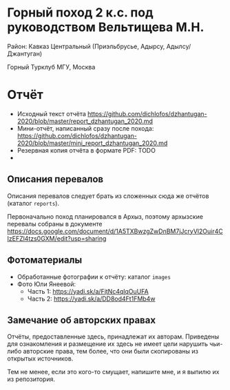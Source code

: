 # Горный поход 2 к.с. под руководством Вельтищева М.Н.

Район: Кавказ Центральный (Приэльбрусье, Адырсу, Адылсу/Джантуган)

Горный Турклуб МГУ, Москва

# Отчёт
- Исходный текст отчёта https://github.com/dichlofos/dzhantugan-2020/blob/master/report_dzhantugan_2020.md
- Мини-отчёт, написанный сразу после похода: https://github.com/dichlofos/dzhantugan-2020/blob/master/mini_report_dzhantugan_2020.md
- Резервная копия отчёта в формате PDF: TODO
-

## Описания перевалов

Описания перевалов следует брать из сложенных сюда же отчётов (каталог `reports`).

Первоначально поход планировался в Архыз, поэтому архызские перевалы
собраны в документе
https://docs.google.com/document/d/1A5TXBwzgZwDnBM7jJcryVl2Ouir4CIzEFZl4tzs0GXM/edit?usp=sharing

## Фотоматериалы
- Обработанные фотографии к отчёту: каталог `images`
- Фото Юли Янеевой:
  - Часть 1: https://yadi.sk/a/FjtNc4qlqOuUFA
  - Часть 2: https://yadi.sk/a/DD8od4Ft1FMb4w

## Замечание об авторских правах

Отчёты, предоставленные здесь, принадлежат их авторам. Приведены для ознакомления
и размещение их здесь не имеет цели нарушить чьи-либо авторские права, тем более,
что они были скопированы из открытых источников.

Тем не менее, если это кого-то смущает, напишите мне, и я выпилю их из репозитория.
